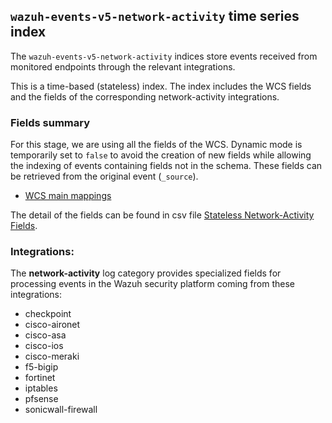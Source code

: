 ## `wazuh-events-v5-network-activity` time series index

The `wazuh-events-v5-network-activity` indices store events received from monitored endpoints through the relevant integrations.

This is a time-based (stateless) index. The index includes the WCS fields and the fields of the corresponding network-activity integrations.

### Fields summary

For this stage, we are using all the fields of the WCS. Dynamic mode is temporarily set to `false` to avoid the creation of new fields while allowing the indexing of events containing fields not in the schema. These fields can be retrieved from the original event (`_source`).

- [WCS main mappings](../../stateless/docs/fields.csv)

The detail of the fields can be found in csv file [Stateless Network-Activity Fields](fields.csv).

### Integrations:

The **network-activity** log category provides specialized fields for processing events in the Wazuh security platform coming from these integrations:
- checkpoint
- cisco-aironet
- cisco-asa
- cisco-ios
- cisco-meraki
- f5-bigip
- fortinet
- iptables
- pfsense
- sonicwall-firewall
